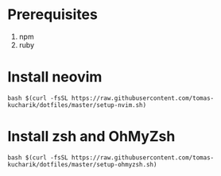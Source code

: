 # Prerequisites

1. npm
2. ruby

# Install neovim

```
bash $(curl -fsSL https://raw.githubusercontent.com/tomas-kucharik/dotfiles/master/setup-nvim.sh)
```

# Install zsh and OhMyZsh

```
bash $(curl -fsSL https://raw.githubusercontent.com/tomas-kucharik/dotfiles/master/setup-ohmyzsh.sh)
```
